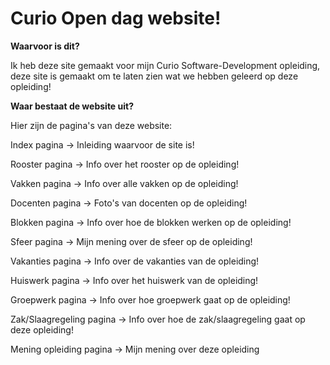 # Curio Open dag website!

**Waarvoor is dit?**

Ik heb deze site gemaakt voor mijn Curio Software-Development opleiding, deze site is gemaakt om te laten zien wat we hebben geleerd op deze opleiding!

**Waar bestaat de website uit?**

Hier zijn de pagina's van deze website:

Index pagina -> Inleiding waarvoor de site is!

Rooster pagina -> Info over het rooster op de opleiding!

Vakken pagina -> Info over alle vakken op de opleiding!

Docenten pagina -> Foto's van docenten op de opleiding!

Blokken pagina -> Info over hoe de blokken werken op de opleiding!

Sfeer pagina -> Mijn mening over de sfeer op de opleiding!

Vakanties pagina -> Info over de vakanties van de opleiding!

Huiswerk pagina -> Info over het huiswerk van de opleiding!

Groepwerk pagina -> Info over hoe groepwerk gaat op de opleiding!

Zak/Slaagregeling pagina -> Info over hoe de zak/slaagregeling gaat op deze opleiding!

Mening opleiding pagina -> Mijn mening over deze opleiding
